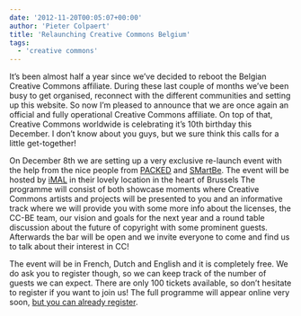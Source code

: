 ```yaml
---
date: '2012-11-20T00:05:07+00:00'
author: 'Pieter Colpaert'
title: 'Relaunching Creative Commons Belgium'
tags:
  - 'creative commons'
---
```


It’s been almost half a year since we’ve decided to reboot the Belgian Creative Commons affiliate. During these last couple of months we’ve been busy to get organised, reconnect with the different communities and setting up this website. So now I’m pleased to announce that we are once again an official and fully operational Creative Commons affiliate. On top of that, Creative Commons worldwide is celebrating it’s 10th birthday this December. I don’t know about you guys, but we sure think this calls for a little get-together!

On December 8th we are setting up a very exclusive re-launch event with the help from the nice people from [PACKED](http://packed.be/) and [SMartBe](http://smartbe.be/). The event will be hosted by [iMAL](http://www.imal.org/) in their lovely location in the heart of Brussels The programme will consist of both showcase moments where Creative Commons artists and projects will be presented to you and an informative track where we will provide you with some more info about the licenses, the CC-BE team, our vision and goals for the next year and a round table discussion about the future of copyright with some prominent guests. Afterwards the bar will be open and we invite everyone to come and find us to talk about their interest in CC!

The event will be in French, Dutch and English and it is completely free. We do ask you to register though, so we can keep track of the number of guests we can expect. There are only 100 tickets available, so don’t hesitate to register if you want to join us! The full programme will appear online very soon, [but you can already register](http://ccbelgium.eventbrite.nl/).
